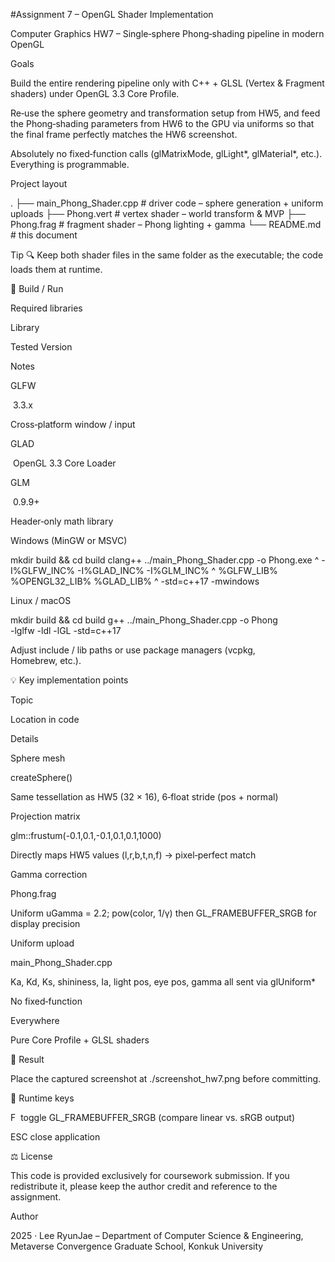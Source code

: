 #Assignment 7 – OpenGL Shader Implementation 

Computer Graphics HW7 – Single‑sphere Phong‐shading pipeline in modern OpenGL

Goals

Build the entire rendering pipeline only with C++ + GLSL (Vertex & Fragment shaders) under OpenGL 3.3 Core Profile.

Re‑use the sphere geometry and transformation setup from HW5, and feed the Phong‑shading parameters from HW6 to the GPU via uniforms so that the final frame perfectly matches the HW6 screenshot.

Absolutely no fixed‑function calls (glMatrixMode, glLight*, glMaterial*, etc.). Everything is programmable.

Project layout

.
├── main_Phong_Shader.cpp   # driver code – sphere generation + uniform uploads
├── Phong.vert              # vertex shader – world transform & MVP
├── Phong.frag              # fragment shader – Phong lighting + gamma
└── README.md               # this document

Tip 🔍 Keep both shader files in the same folder as the executable; the code loads them at runtime.

🚀 Build / Run

Required libraries

Library

Tested Version

Notes

GLFW

 3.3.x

Cross‑platform window / input

GLAD

 OpenGL 3.3 Core Loader

GLM

 0.9.9+

Header‑only math library

Windows (MinGW or MSVC)

mkdir build && cd build
clang++ ../main_Phong_Shader.cpp -o Phong.exe ^
  -I%GLFW_INC% -I%GLAD_INC% -I%GLM_INC% ^
  %GLFW_LIB% %OPENGL32_LIB% %GLAD_LIB% ^
  -std=c++17 -mwindows

Linux / macOS

mkdir build && cd build
g++ ../main_Phong_Shader.cpp -o Phong \
   -lglfw -ldl -lGL -std=c++17

Adjust include / lib paths or use package managers (vcpkg, Homebrew, etc.).

💡 Key implementation points

Topic

Location in code

Details

Sphere mesh

createSphere()

Same tessellation as HW5 (32 × 16), 6‑float stride (pos + normal)

Projection matrix

glm::frustum(-0.1,0.1,-0.1,0.1,0.1,1000)

Directly maps HW5 values (l,r,b,t,n,f) → pixel‑perfect match

Gamma correction

Phong.frag

Uniform uGamma = 2.2; pow(color, 1/γ) then GL_FRAMEBUFFER_SRGB for display precision

Uniform upload

main_Phong_Shader.cpp

Ka, Kd, Ks, shininess, Ia, light pos, eye pos, gamma all sent via glUniform*

No fixed‑function

Everywhere

Pure Core Profile + GLSL shaders

📸 Result

Place the captured screenshot at ./screenshot_hw7.png before committing.

🔧 Runtime keys

F  toggle GL_FRAMEBUFFER_SRGB (compare linear vs. sRGB output)

ESC close application

⚖️ License

This code is provided exclusively for coursework submission. If you redistribute it, please keep the author credit and reference to the assignment.

Author

2025 · Lee RyunJae – Department of Computer Science & Engineering, Metaverse Convergence Graduate School, Konkuk University

